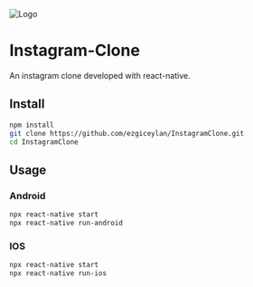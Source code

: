
![Logo](https://i.pinimg.com/originals/97/4e/fa/974efa9d940187be60a70c2359dcd6d0.webp)


# Instagram-Clone


An instagram clone developed with react-native.

## Install



```bash
npm install
git clone https://github.com/ezgiceylan/InstagramClone.git
cd InstagramClone

```
## Usage

### Android
```bash
npx react-native start
npx react-native run-android
```
### IOS
```bash
npx react-native start
npx react-native run-ios
``` 
